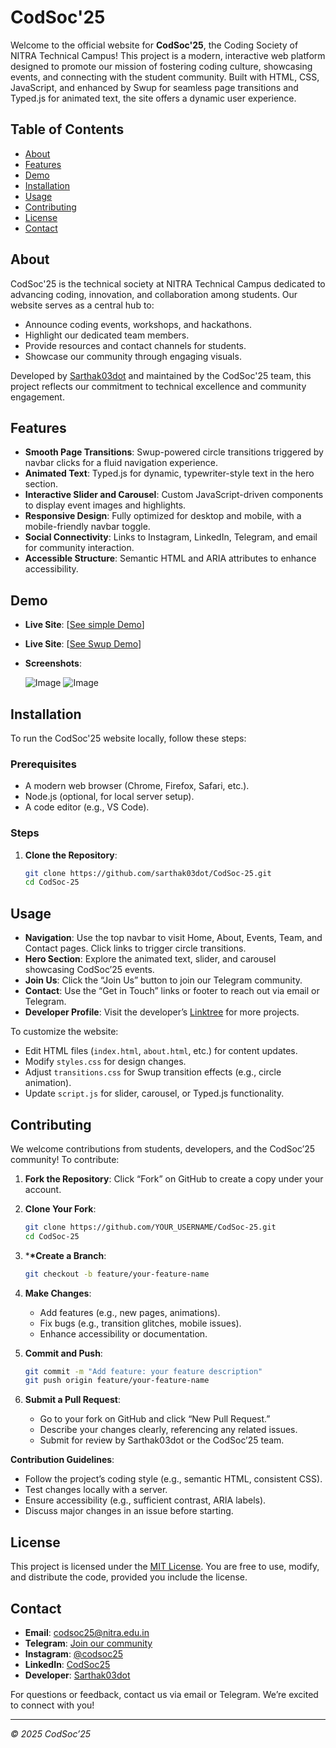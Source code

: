 # CodSoc'25 

Welcome to the official website for **CodSoc'25**, the Coding Society of NITRA Technical Campus! This project is a modern, interactive web platform designed to promote our mission of fostering coding culture, showcasing events, and connecting with the student community. Built with HTML, CSS, JavaScript, and enhanced by Swup for seamless page transitions and Typed.js for animated text, the site offers a dynamic user experience.

## Table of Contents

- [About](#about)
- [Features](#features)
- [Demo](#demo)
- [Installation](#installation)
- [Usage](#usage)
- [Contributing](# fcontributing)
- [License](#license)
- [Contact](#contact)

## About

CodSoc'25 is the technical society at NITRA Technical Campus dedicated to advancing coding, innovation, and collaboration among students. Our website serves as a central hub to:

- Announce coding events, workshops, and hackathons.
- Highlight our dedicated team members.
- Provide resources and contact channels for students.
- Showcase our community through engaging visuals.

Developed by [Sarthak03dot](https://linktr.ee/sarthak03dot) and maintained by the CodSoc'25 team, this project reflects our commitment to technical excellence and community engagement.

## Features

- **Smooth Page Transitions**: Swup-powered circle transitions triggered by navbar clicks for a fluid navigation experience.
- **Animated Text**: Typed.js for dynamic, typewriter-style text in the hero section.
- **Interactive Slider and Carousel**: Custom JavaScript-driven components to display event images and highlights.
- **Responsive Design**: Fully optimized for desktop and mobile, with a mobile-friendly navbar toggle.
- **Social Connectivity**: Links to Instagram, LinkedIn, Telegram, and email for community interaction.
- **Accessible Structure**: Semantic HTML and ARIA attributes to enhance accessibility.

## Demo

- **Live Site**: [[See simple Demo](https://codsoc25.onrender.com/)]
- **Live Site**: [[See Swup Demo](https://codsoc-25.onrender.com/)]
- **Screenshots**:

  ![Image](https://github.com/user-attachments/assets/23eda55a-c9d5-4f2f-8070-8243e7269078)
  ![Image](https://github.com/user-attachments/assets/68ead8db-a33d-4dd2-bed3-4832486dc0d0)

## Installation

To run the CodSoc'25 website locally, follow these steps:

### Prerequisites

- A modern web browser (Chrome, Firefox, Safari, etc.).
- Node.js (optional, for local server setup).
- A code editor (e.g., VS Code).

### Steps

1. **Clone the Repository**:

   ```bash
   git clone https://github.com/sarthak03dot/CodSoc-25.git
   cd CodSoc-25
   ```

## Usage

- **Navigation**: Use the top navbar to visit Home, About, Events, Team, and Contact pages. Click links to trigger circle transitions.
- **Hero Section**: Explore the animated text, slider, and carousel showcasing CodSoc’25 events.
- **Join Us**: Click the “Join Us” button to join our Telegram community.
- **Contact**: Use the “Get in Touch” links or footer to reach out via email or Telegram.
- **Developer Profile**: Visit the developer’s [Linktree](https://linktr.ee/sarthak03dot) for more projects.

To customize the website:

- Edit HTML files (`index.html`, `about.html`, etc.) for content updates.
- Modify `styles.css` for design changes.
- Adjust `transitions.css` for Swup transition effects (e.g., circle animation).
- Update `script.js` for slider, carousel, or Typed.js functionality.

## Contributing

We welcome contributions from students, developers, and the CodSoc’25 community! To contribute:

1. **Fork the Repository**:
   Click “Fork” on GitHub to create a copy under your account.

2. **Clone Your Fork**:

   ```bash
   git clone https://github.com/YOUR_USERNAME/CodSoc-25.git
   cd CodSoc-25
   ```

3. \***\*Create a Branch**:

   ```bash
   git checkout -b feature/your-feature-name
   ```

4. **Make Changes**:

   - Add features (e.g., new pages, animations).
   - Fix bugs (e.g., transition glitches, mobile issues).
   - Enhance accessibility or documentation.

5. **Commit and Push**:

   ```bash
   git commit -m "Add feature: your feature description"
   git push origin feature/your-feature-name
   ```

6. **Submit a Pull Request**:
   - Go to your fork on GitHub and click “New Pull Request.”
   - Describe your changes clearly, referencing any related issues.
   - Submit for review by Sarthak03dot or the CodSoc’25 team.

**Contribution Guidelines**:

- Follow the project’s coding style (e.g., semantic HTML, consistent CSS).
- Test changes locally with a server.
- Ensure accessibility (e.g., sufficient contrast, ARIA labels).
- Discuss major changes in an issue before starting.

## License

This project is licensed under the [MIT License](LICENSE). You are free to use, modify, and distribute the code, provided you include the license.

## Contact

- **Email**: [codsoc25@nitra.edu.in](mailto:codsoc25@nitra.edu.in)
- **Telegram**: [Join our community](https://t.me/+w5SEzq-glsI1ZjI9)
- **Instagram**: [@codsoc25](https://www.instagram.com/codsoc25/)
- **LinkedIn**: [CodSoc25](https://www.linkedin.com/in/codsoc25/)
- **Developer**: [Sarthak03dot](https://linktr.ee/sarthak03dot)

For questions or feedback, contact us via email or Telegram. We’re excited to connect with you!

---

_© 2025 CodSoc’25_
